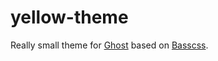 # yellow-theme


Really small theme for [Ghost](https://ghost.org/) based on [Basscss](http://www.basscss.com/).
